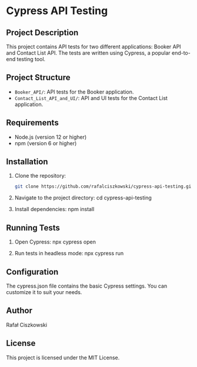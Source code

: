 # Cypress API Testing

## Project Description
This project contains API tests for two different applications: Booker API and Contact List API. The tests are written using Cypress, a popular end-to-end testing tool.

## Project Structure
- `Booker_API/`: API tests for the Booker application.
- `Contact_List_API_and_UI/`: API and UI tests for the Contact List application.

## Requirements
- Node.js (version 12 or higher)
- npm (version 6 or higher)

## Installation
1. Clone the repository:
   ```bash
   git clone https://github.com/rafalciszkowski/cypress-api-testing.git

2. Navigate to the project directory:
   cd cypress-api-testing

3. Install dependencies:
   npm install

## Running Tests
1. Open Cypress:
   npx cypress open

2. Run tests in headless mode:
   npx cypress run

## Configuration
The cypress.json file contains the basic Cypress settings. You can customize it to suit your needs.

## Author
Rafał Ciszkowski

## License
This project is licensed under the MIT License.
